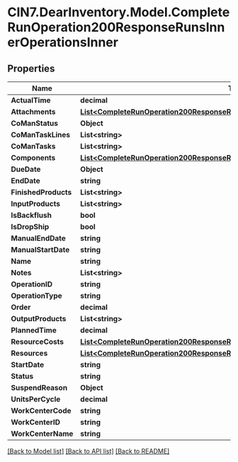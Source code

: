 # CIN7.DearInventory.Model.CompleteRunOperation200ResponseRunsInnerOperationsInner

## Properties

| Name                 | Type                                                                                                                                                                      | Description | Notes      |
| -------------------- | ------------------------------------------------------------------------------------------------------------------------------------------------------------------------- | ----------- | ---------- |
| **ActualTime**       | **decimal**                                                                                                                                                               |             | [optional] |
| **Attachments**      | [**List&lt;CompleteRunOperation200ResponseRunsInnerOperationsInnerAttachmentsInner&gt;**](CompleteRunOperation200ResponseRunsInnerOperationsInnerAttachmentsInner.md)     |             | [optional] |
| **CoManStatus**      | **Object**                                                                                                                                                                |             | [optional] |
| **CoManTaskLines**   | **List&lt;string&gt;**                                                                                                                                                    |             | [optional] |
| **CoManTasks**       | **List&lt;string&gt;**                                                                                                                                                    |             | [optional] |
| **Components**       | [**List&lt;CompleteRunOperation200ResponseRunsInnerOperationsInnerComponentsInner&gt;**](CompleteRunOperation200ResponseRunsInnerOperationsInnerComponentsInner.md)       |             | [optional] |
| **DueDate**          | **Object**                                                                                                                                                                |             | [optional] |
| **EndDate**          | **string**                                                                                                                                                                |             | [optional] |
| **FinishedProducts** | **List&lt;string&gt;**                                                                                                                                                    |             | [optional] |
| **InputProducts**    | **List&lt;string&gt;**                                                                                                                                                    |             | [optional] |
| **IsBackflush**      | **bool**                                                                                                                                                                  |             | [optional] |
| **IsDropShip**       | **bool**                                                                                                                                                                  |             | [optional] |
| **ManualEndDate**    | **string**                                                                                                                                                                |             | [optional] |
| **ManualStartDate**  | **string**                                                                                                                                                                |             | [optional] |
| **Name**             | **string**                                                                                                                                                                |             | [optional] |
| **Notes**            | **List&lt;string&gt;**                                                                                                                                                    |             | [optional] |
| **OperationID**      | **string**                                                                                                                                                                |             | [optional] |
| **OperationType**    | **string**                                                                                                                                                                |             | [optional] |
| **Order**            | **decimal**                                                                                                                                                               |             | [optional] |
| **OutputProducts**   | **List&lt;string&gt;**                                                                                                                                                    |             | [optional] |
| **PlannedTime**      | **decimal**                                                                                                                                                               |             | [optional] |
| **ResourceCosts**    | [**List&lt;CompleteRunOperation200ResponseRunsInnerOperationsInnerResourceCostsInner&gt;**](CompleteRunOperation200ResponseRunsInnerOperationsInnerResourceCostsInner.md) |             | [optional] |
| **Resources**        | [**List&lt;CompleteRunOperation200ResponseRunsInnerOperationsInnerResourcesInner&gt;**](CompleteRunOperation200ResponseRunsInnerOperationsInnerResourcesInner.md)         |             | [optional] |
| **StartDate**        | **string**                                                                                                                                                                |             | [optional] |
| **Status**           | **string**                                                                                                                                                                |             | [optional] |
| **SuspendReason**    | **Object**                                                                                                                                                                |             | [optional] |
| **UnitsPerCycle**    | **decimal**                                                                                                                                                               |             | [optional] |
| **WorkCenterCode**   | **string**                                                                                                                                                                |             | [optional] |
| **WorkCenterID**     | **string**                                                                                                                                                                |             | [optional] |
| **WorkCenterName**   | **string**                                                                                                                                                                |             | [optional] |

[[Back to Model list]](../README.md#documentation-for-models) [[Back to API list]](../README.md#documentation-for-api-endpoints) [[Back to README]](../README.md)
